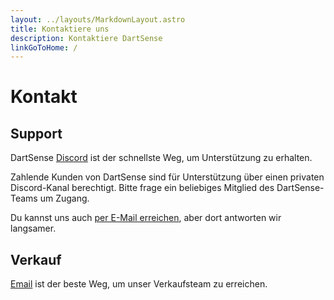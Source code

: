 ```yaml
---
layout: ../layouts/MarkdownLayout.astro
title: Kontaktiere uns
description: Kontaktiere DartSense
linkGoToHome: /
---
```


# Kontakt

## Support

DartSense [Discord](https://discord.gg/dartsense) ist der schnellste Weg, um Unterstützung zu erhalten.

Zahlende Kunden von DartSense sind für Unterstützung über einen privaten Discord-Kanal berechtigt. Bitte frage ein beliebiges Mitglied des DartSense-Teams um Zugang.

Du kannst uns auch [per E-Mail erreichen](mailto:contact@dartsense.com), aber dort antworten wir langsamer.

## Verkauf

[Email](mailto:contact@dartsense.com) ist der beste Weg, um unser Verkaufsteam zu erreichen.
